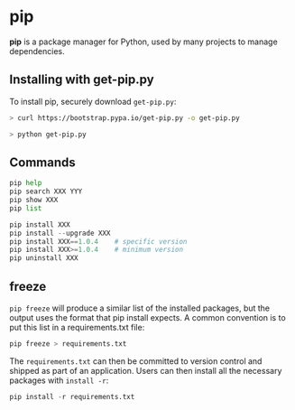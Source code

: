 # pip

**pip** is a package manager for Python, used by many projects to manage dependencies.

## Installing with get-pip.py

To install pip, securely download `get-pip.py`:

```bash
> curl https://bootstrap.pypa.io/get-pip.py -o get-pip.py

> python get-pip.py
```

## Commands

```python
pip help
pip search XXX YYY
pip show XXX
pip list

pip install XXX
pip install --upgrade XXX
pip install XXX==1.0.4    # specific version
pip install XXX>=1.0.4    # minimum version
pip uninstall XXX
```

## freeze

`pip freeze` will produce a similar list of the installed packages, but the output uses the format that pip install expects. A common convention is to put this list in a requirements.txt file:

```python
pip freeze > requirements.txt
```

The `requirements.txt` can then be committed to version control and shipped as part of an application. Users can then install all the necessary packages with `install -r`:

```python
pip install -r requirements.txt
```